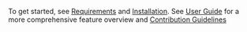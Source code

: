 To get started, see [Requirements](#requirements) and
[Installation](installation.md). See
[User Guide](user-guide.md) for a more comprehensive feature overview and [Contribution Guidelines](contributing.md)